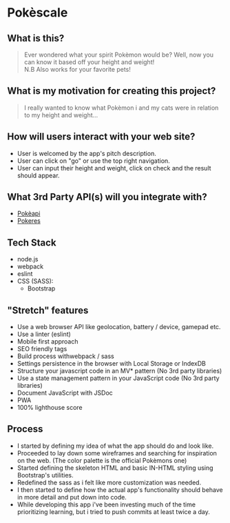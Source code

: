 # Pokèscale

## What is this?

> Ever wondered what your spirit Pokèmon would be? Well, now you can know it based off your height and weight! <br />
> N.B Also works for your favorite pets!

## What is my motivation for creating this project?

> I really wanted to know what Pokèmon i and my cats were in relation to my height and weight... <br />

## How will users interact with your web site?

* User is welcomed by the app's pitch description.
* User can click on "go" or use the top right navigation.
* User can input their height and weight, click on check and the result should appear.

## What 3rd Party API(s) will you integrate with?

* [Pokèapi](https://pokeapi.co)
* [Pokeres](https://pokeres.bastionbot.org/images/pokemon/)

## Tech Stack

* node.js
* webpack
* eslint
* CSS (SASS):
  * Bootstrap

## "Stretch" features

* Use a web browser API like geolocation, battery / device, gamepad etc.
* Use a linter (eslint)
* Mobile first approach
* SEO friendly tags
* Build process withwebpack / sass
* Settings persistence in the browser with Local Storage or IndexDB
* Structure your javascript code in an MV* pattern (No 3rd party libraries)
* Use a state management pattern in your JavaScript code (No 3rd party libraries)
* Document JavaScript with JSDoc
* PWA
* 100% lighthouse score

## Process

* I started by defining my idea of what the app should do and look like.
* Proceeded to lay down some wireframes and searching for inspiration on the web. (The color palette is the official Pokèmons one)
* Started defining the skeleton HTML and basic IN-HTML styling using Bootstrap's utilities.
* Redefined the sass as i felt like more customization was needed.
* I then started to define how the actual app's functionality should behave in more detail and put down into code.
* While developing this app i've been investing much of the time prioritizing learning, but i tried to push commits at least twice a day.
